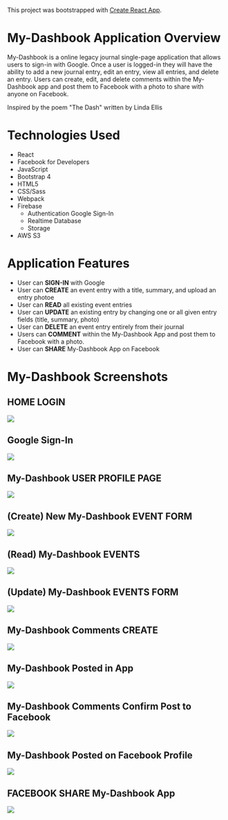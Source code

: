 This project was bootstrapped with [Create React App](https://github.com/facebook/create-react-app).
<!-- 
## Available Scripts

In the project directory, you can run:

### `npm start`

Runs the app in the development mode.<br />
Open [http://localhost:3000](http://localhost:3000) to view it in the browser.

The page will reload if you make edits.<br />
You will also see any lint errors in the console.

### `npm test`

Launches the test runner in the interactive watch mode.<br />
See the section about [running tests](https://facebook.github.io/create-react-app/docs/running-tests) for more information.

### `npm run build`

Builds the app for production to the `build` folder.<br />
It correctly bundles React in production mode and optimizes the build for the best performance.

The build is minified and the filenames include the hashes.<br />
Your app is ready to be deployed!

See the section about [deployment](https://facebook.github.io/create-react-app/docs/deployment) for more information.

### `npm run eject`

**Note: this is a one-way operation. Once you `eject`, you can’t go back!**

If you aren’t satisfied with the build tool and configuration choices, you can `eject` at any time. This command will remove the single build dependency from your project.

Instead, it will copy all the configuration files and the transitive dependencies (Webpack, Babel, ESLint, etc) right into your project so you have full control over them. All of the commands except `eject` will still work, but they will point to the copied scripts so you can tweak them. At this point you’re on your own.

You don’t have to ever use `eject`. The curated feature set is suitable for small and middle deployments, and you shouldn’t feel obligated to use this feature. However we understand that this tool wouldn’t be useful if you couldn’t customize it when you are ready for it.

## Learn More

You can learn more in the [Create React App documentation](https://facebook.github.io/create-react-app/docs/getting-started).

To learn React, check out the [React documentation](https://reactjs.org/).

### Code Splitting

This section has moved here: https://facebook.github.io/create-react-app/docs/code-splitting

### Analyzing the Bundle Size

This section has moved here: https://facebook.github.io/create-react-app/docs/analyzing-the-bundle-size

### Making a Progressive Web App

This section has moved here: https://facebook.github.io/create-react-app/docs/making-a-progressive-web-app

### Advanced Configuration

This section has moved here: https://facebook.github.io/create-react-app/docs/advanced-configuration

### Deployment

This section has moved here: https://facebook.github.io/create-react-app/docs/deployment

### `npm run build` fails to minify

This section has moved here: https://facebook.github.io/create-react-app/docs/troubleshooting#npm-run-build-fails-to-minify -->

# My-Dashbook Application Overview
My-Dashbook is a online legacy journal single-page application that allows users to sign-in with Google. Once a user is logged-in they will have the ability to add a new journal entry, edit an entry, view all entries, and delete an entry. Users can create, edit, and delete comments within the My-Dashbook app and post them to Facebook with a photo to share with anyone on Facebook.

Inspired by the poem "The Dash" written by Linda Ellis

# Technologies Used 
- React
- Facebook for Developers
- JavaScript
- Bootstrap 4
- HTML5
- CSS/Sass
- Webpack
- Firebase
    - Authentication Google Sign-In
    - Realtime Database
    - Storage
- AWS S3

# Application Features
- User can **SIGN-IN** with Google 
- User can **CREATE** an event entry with a title, summary, and upload an entry photoe
- User can **READ** all existing event entries
- User can **UPDATE** an existing entry by changing one or all given entry fields (title, summary, photo)
- User can **DELETE** an event entry entirely from their journal
- Users can **COMMENT** within the My-Dashbook App and post them to Facebook with a photo.
- User can **SHARE** My-Dashbook App on Facebook

# My-Dashbook Screenshots
## HOME LOGIN
![](https://raw.githubusercontent.com/rarceneaux/my-dash-capstone/master/src/assets/Login.png)

## Google Sign-In 
![](https://raw.githubusercontent.com/rarceneaux/my-dash-capstone/master/src/assets/Gmail.png)

## My-Dashbook USER PROFILE PAGE
![](https://raw.githubusercontent.com/rarceneaux/my-dash-capstone/master/src/assets/Profile.png)

## (Create) New My-Dashbook EVENT FORM
![](https://raw.githubusercontent.com/rarceneaux/my-dash-capstone/master/src/assets/Add.png)

## (Read) My-Dashbook EVENTS
![](https://raw.githubusercontent.com/rarceneaux/my-dash-capstone/master/src/assets/Dashbook.png)

## (Update) My-Dashbook EVENTS FORM
![](https://raw.githubusercontent.com/rarceneaux/my-dash-capstone/master/src/assets/Edit.png)

## My-Dashbook Comments CREATE
![](https://raw.githubusercontent.com/rarceneaux/my-dash-capstone/master/src/assets/Comments.png)

## My-Dashbook Posted in App
![](https://raw.githubusercontent.com/rarceneaux/my-dash-capstone/master/src/assets/CommentsPost.png)

## My-Dashbook Comments Confirm Post to Facebook
![](https://raw.githubusercontent.com/rarceneaux/my-dash-capstone/master/src/assets/FacebookPostConfirmed.png)


## My-Dashbook Posted on Facebook Profile
![](https://raw.githubusercontent.com/rarceneaux/my-dash-capstone/master/src/assets/FacebookPost.png)

## FACEBOOK SHARE My-Dashbook App
![](https://raw.githubusercontent.com/rarceneaux/my-dash-capstone/master/src/assets/share.png)


